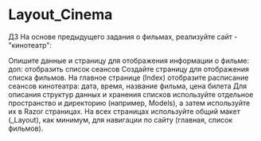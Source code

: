 # Layout_Cinema
ДЗ
На основе предыдущего задания о фильмах, реализуйте сайт - "кинотеатр":

Опишите данные и страницу для отображения информации о фильме:
доп: отобразить список сеансов
Создайте страницу для отображения списка фильмов.
На главное странице (Index) отобразите расписание сеансов кинотеатра:
дата, время, название фильма, цена билета
Для описания структур данных и хранения списков используйте отдельное пространство и директорию (например, Models), а затем используйте их в Razor страницах.
На всех страницах используйте общий макет (_Layout), как минимум, для навигации по сайту (главная, список фильмов).

